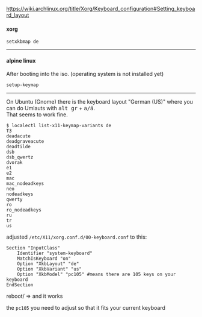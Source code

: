 https://wiki.archlinux.org/title/Xorg/Keyboard_configuration#Setting_keyboard_layout

#### xorg

```
setxkbmap de
```

***

#### alpine linux

After booting into the iso. (operating system is not installed yet)
```
setup-keymap
```

***

On Ubuntu (Gnome) there is the keyboard layout "German (US)" where you can do Umlauts with <kbd>alt gr</kbd> + <kbd>a/ä</kbd>.\
That seems to work fine.


```
$ localectl list-x11-keymap-variants de
T3
deadacute
deadgraveacute
deadtilde
dsb
dsb_qwertz
dvorak
e1
e2
mac
mac_nodeadkeys
neo
nodeadkeys
qwerty
ro
ro_nodeadkeys
ru
tr
us
```

adjusted `/etc/X11/xorg.conf.d/00-keyboard.conf` to this:
```
Section "InputClass"
	Identifier "system-keyboard"
	MatchIsKeyboard "on"
	Option "XkbLayout" "de"
	Option "XkbVariant" "us"
	Option "XkbModel" "pc105" #means there are 105 keys on your keyboard
EndSection
```
reboot/
=> and it works

the `pc105` you need to adjust so that it fits your current keyboard
